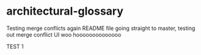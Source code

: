 # architectural-glossary

Testing merge conflicts again README file going straight to master, testing out merge conflict UI woo hoooooooooooooo

TEST 1
